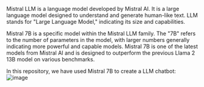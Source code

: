 Mistral LLM is a language model developed by Mistral AI. It is a large language model designed to understand and generate human-like text. LLM stands for "Large Language Model," indicating its size and capabilities.

Mistral 7B is a specific model within the Mistral LLM family. The "7B" refers to the number of parameters in the model, with larger numbers generally indicating more powerful and capable models. Mistral 7B is one of the latest models from Mistral AI and is designed to outperform the previous Llama 2 13B model on various benchmarks.


In this repository, we have used Mistral 7B to create a LLM chatbot:
![image](https://github.com/si5167/mistral-chatbot/assets/138850951/375d9a53-1d25-4b45-ab1a-25997e29017d)

